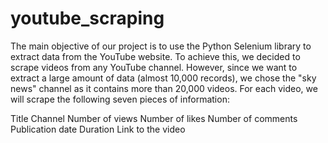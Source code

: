 # youtube_scraping
The main objective of our project is to use the Python Selenium library to extract data from the YouTube website. To achieve this, we decided to scrape videos from any YouTube channel. However, since we want to extract a large amount of data (almost 10,000 records), we chose the "sky news" channel as it contains more than 20,000 videos. For each video, we will scrape the following seven pieces of information:

Title
Channel
Number of views
Number of likes
Number of comments
Publication date
Duration
Link to the video
